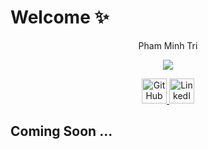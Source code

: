 # Welcome ✨

<p align="center">
  <a href="https://github.com/Phamminhtrikp" style="text-decoration: none;">Pham Minh Tri </a>
</p>

<p align="center">
  <a href="https://git.io/typing-svg">
    <img src="https://readme-typing-svg.herokuapp.com?font=Fira+Code&pause=1000&width=435&lines=Hello%2C+everyone.+;👋+Hi,+I’m+@Phamminhtrikp;I'm+here%2C+and+so+are+you.;" />
  </a>
</p>

<!-- [![Typing SVG](https://readme-typing-svg.herokuapp.com?font=Fira+Code&pause=1000&width=435&lines=Hello%2C+everyone.+;👋+Hi,+I’m+@Phamminhtrikp;I'm+here%2C+and+so+are+you.;)](https://git.io/typing-svg) -->

<p align="center">
  <a href="https://github.com/Phamminhtrikp">
    <img src="https://cdn.jsdelivr.net/gh/devicons/devicon/icons/github/github-original.svg" alt="GitHub" width="40" height="40"/>
  </a>
  
  <a href="https://www.linkedin.com/in/minh-tri-pham-a00989247/">
    <img src="https://cdn.jsdelivr.net/gh/devicons/devicon/icons/linkedin/linkedin-original.svg" alt="LinkedIn" width="40" height="40"/>
  </a>
</p>


## Coming Soon ...





<!---
Phamminhtrikp/Phamminhtrikp is a ✨ special ✨ repository because its `README.md` (this file) appears on your GitHub profile.
You can click the Preview link to take a look at your changes.
--->
